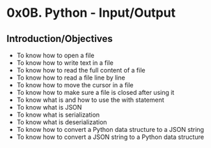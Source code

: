 # 0x0B. Python - Input/Output

## Introduction/Objectives
* To know how to open a file
* To know how to write text in a file
* To know how to read the full content of a file
* To know how to read a file line by line
* To know how to move the cursor in a file
* To know how to make sure a file is closed after using it
* To know what is and how to use the with statement
* To know what is JSON
* To know what is serialization
* To know what is deserialization
* To know how to convert a Python data structure to a JSON string
* To know how to convert a JSON string to a Python data structure
